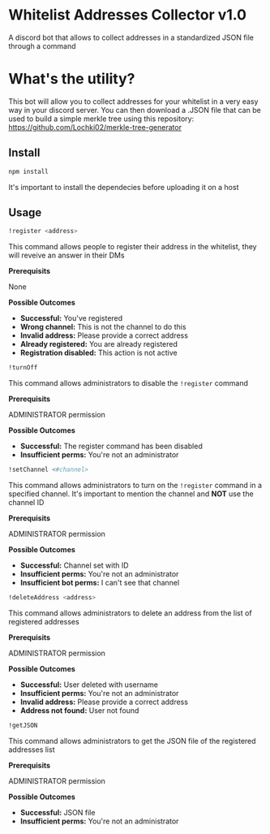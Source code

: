 # Whitelist Addresses Collector v1.0
A discord bot that allows to collect addresses in a standardized JSON file through a command

# What's the utility?
This bot will allow you to collect addresses for your whitelist in a very easy way in your discord server. You can then download a .JSON file that can be used to build a simple merkle tree using this repository: https://github.com/Lochki02/merkle-tree-generator

## Install

```sh
npm install
```

It's important to install the dependecies before uploading it on a host

## Usage

```sh
!register <address>
```

This command allows people to register their address in the whitelist, they will reveive an answer in their DMs

**Prerequisits**

None

**Possible Outcomes**

* **Successful:** You've registered
* **Wrong channel:** This is not the channel to do this
* **Invalid address:** Please provide a correct address
* **Already registered:** You are already registered
* **Registration disabled:** This action is not active

```sh
!turnOff
```

This command allows administrators to disable the `!register` command

**Prerequisits**

ADMINISTRATOR permission

**Possible Outcomes**

* **Successful:** The register command has been disabled
* **Insufficient perms:** You're not an administrator

```sh
!setChannel <#channel>
```

This command allows administrators to turn on the `!register` command in a specified channel. It's important to mention the channel and **NOT** use the channel ID

**Prerequisits**

ADMINISTRATOR permission

**Possible Outcomes**

* **Successful:** Channel set with ID <channel ID>
* **Insufficient perms:** You're not an administrator
* **Insufficient bot perms:** I can't see that channel

```sh
!deleteAddress <address>
```

This command allows administrators to delete an address from the list of registered addresses
  
**Prerequisits**

ADMINISTRATOR permission
  
**Possible Outcomes**

* **Successful:** User deleted with username  <owner address discord username>
* **Insufficient perms:** You're not an administrator
* **Invalid address:** Please provide a correct address
* **Address not found:** User not found
  
```sh
!getJSON
```
  
This command allows administrators to get the JSON file of the registered addresses list
  
**Prerequisits**

ADMINISTRATOR permission
  
**Possible Outcomes**

* **Successful:** JSON file
* **Insufficient perms:** You're not an administrator
